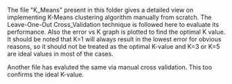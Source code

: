 The file "K_Means" present in this folder gives a detailed view on implementing K-Means clustering algorithm manually from scratch. The Leave-One-Out Cross_Validation technique is followed here to evaluate its performance. Also the error vs K graph is plotted to find the optimal K value. It should be noted that K=1 will always result in the lowest error for obvious reasons, so it should not be treated as the optimal K-value and K=3 or K=5 are ideal values in most of the cases.

Another file has evaluted the same via manual cross validation. This too confirms the ideal K-value.